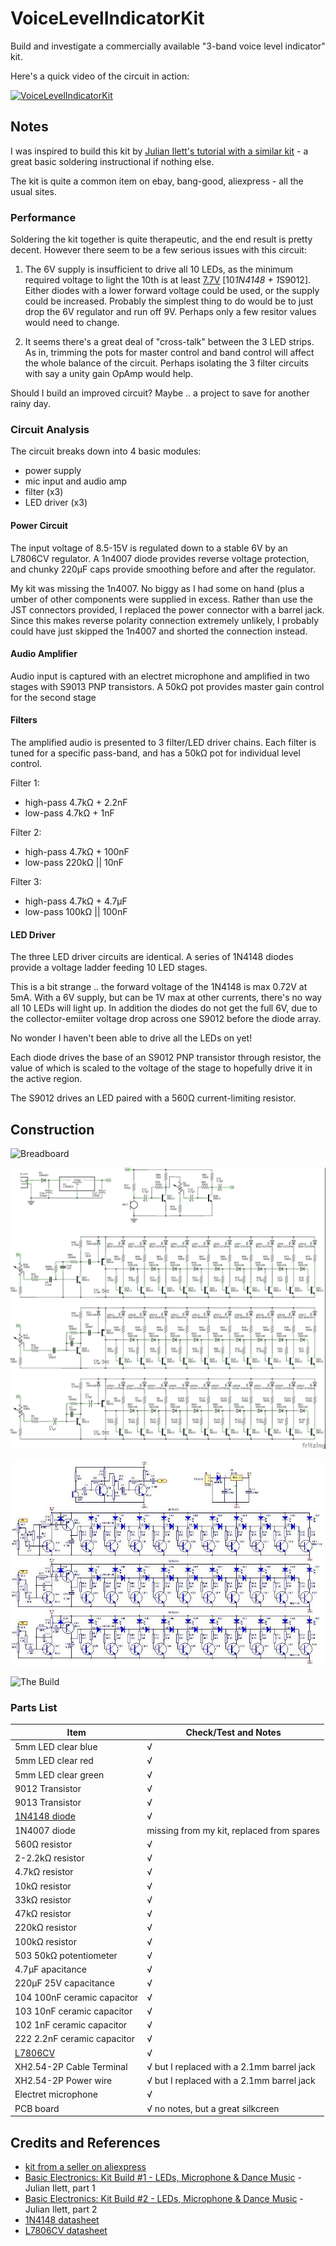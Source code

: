 # VoiceLevelIndicatorKit

Build and investigate a commercially available "3-band voice level indicator" kit.

Here's a quick video of the circuit in action:

[![VoiceLevelIndicatorKit](http://img.youtube.com/vi/-1j9zobBfh4/0.jpg)](http://www.youtube.com/watch?v=-1j9zobBfh4)

## Notes

I was inspired to build this kit by [Julian Ilett's tutorial with a similar kit](https://youtu.be/07xyD7pLdmw) -
a great basic soldering instructional if nothing else.

The kit is quite a common item on ebay, bang-good, aliexpress - all the usual sites.

### Performance

Soldering the kit together is quite therapeutic, and the end result is pretty decent. However there seem to be a few serious issues with this circuit:

1. The 6V supply is insufficient to drive all 10 LEDs, as the minimum required voltage to light the 10th is at least [7.7V](http://www.wolframalpha.com/input/?i=11*0.7V) [10*1N4148 + 1*S9012]. Either diodes with a lower forward voltage could be used, or the supply could be increased.
Probably the simplest thing to do would be to just drop the 6V regulator and run off 9V. Perhaps only a few resitor values would need to change.

2. It seems there's a great deal of "cross-talk" between the 3 LED strips. As in, trimming the pots for master control and band control
will affect the whole balance of the circuit. Perhaps isolating the 3 filter circuits with say a unity gain OpAmp would help.

Should I build an improved circuit? Maybe .. a project to save for another rainy day.

### Circuit Analysis

The circuit breaks down into 4 basic modules:
* power supply
* mic input and audio amp
* filter (x3)
* LED driver (x3)

#### Power Circuit
The input voltage of 8.5-15V is regulated down to a stable 6V by an L7806CV regulator.
A 1n4007 diode provides reverse voltage protection, and chunky 220µF caps provide smoothing before and after the regulator.

My kit was missing the 1n4007. No biggy as I had some on hand (plus a umber of other components were supplied in excess.
Rather than use the JST connectors provided, I replaced the power connector with a barrel jack.
Since this makes reverse polarity connection extremely unlikely, I probably could have just skipped the 1n4007 and shorted the connection instead.

#### Audio Amplifier
Audio input is captured with an electret microphone and amplified in two stages with S9013 PNP transistors.
A 50kΩ pot provides master gain control for the second stage

#### Filters
The amplified audio is presented to 3 filter/LED driver chains.
Each filter is tuned for a specific pass-band, and has a 50kΩ pot for individual level control.

Filter 1:
* high-pass 4.7kΩ + 2.2nF
* low-pass 4.7kΩ + 1nF

Filter 2:
* high-pass 4.7kΩ + 100nF
* low-pass 220kΩ || 10nF

Filter 3:
* high-pass 4.7kΩ + 4.7µF
* low-pass 100kΩ || 100nF

#### LED Driver
The three LED driver circuits are identical.
A series of 1N4148 diodes provide a voltage ladder feeding 10 LED stages.

This is a bit strange .. the forward voltage of the 1N4148 is max 0.72V at 5mA. With a 6V supply, but can be 1V max at other currents, there's no way all 10 LEDs will light up. In addition the diodes do not get the full 6V, due to the collector-emiiter voltage drop across one S9012 before the diode array.

No wonder I haven't been able to drive all the LEDs on yet!

Each diode drives the base of an S9012 PNP transistor through resistor, the value of which is scaled to the voltage of the stage to
hopefully drive it in the active region.

The S9012 drives an LED paired with a 560Ω current-limiting resistor.

## Construction

![Breadboard](./assets/VoiceLevelIndicatorKit_bb.jpg?raw=true)

![The Schematic](./assets/VoiceLevelIndicatorKit_schematic.jpg?raw=true)

![Vendor Schematic](./assets/vendor_schematic.jpg?raw=true)

![The Build](./assets/VoiceLevelIndicatorKit_build.jpg?raw=true)

### Parts List

| Item                        | Check/Test and Notes |
|-----------------------------|---|
| 5mm LED clear blue          | √ |
| 5mm LED clear red           | √ |
| 5mm LED clear green         | √ |
| 9012 Transistor             | √ |
| 9013 Transistor             | √ |
| [1N4148 diode](http://www.futurlec.com/Diodes/1N4148.shtml) | √ |
| 1N4007 diode                | missing from my kit, replaced from spares |
| 560Ω resistor               | √ |
| 2-2.2kΩ resistor            | √ |
| 4.7kΩ resistor              | √ |
| 10kΩ resistor               | √ |
| 33kΩ resistor               | √ |
| 47kΩ resistor               | √ |
| 220kΩ resistor              | √ |
| 100kΩ resistor              | √ |
| 503 50kΩ potentiometer      | √ |
| 4.7µF apacitance            | √ |
| 220µF 25V capacitance       | √ |
| 104 100nF ceramic capacitor | √ |
| 103 10nF ceramic capacitor  | √ |
| 102 1nF ceramic capacitor   | √ |
| 222 2.2nF ceramic capacitor | √ |
| [L7806CV](http://www.alldatasheet.com/datasheet-pdf/pdf/22636/STMICROELECTRONICS/L7806CV.html) | √ |
| XH2.54-2P Cable Terminal    | √ but I replaced with a 2.1mm barrel jack |
| XH2.54-2P Power wire        | √ but I replaced with a 2.1mm barrel jack |
| Electret microphone         | √ |
| PCB board                   | √ no notes, but a great silkcreen|


## Credits and References
* [kit from a seller on aliexpress](http://www.aliexpress.com/item/1Pcs-New-9-15V-Voice-Control-Level-Indicating-Voice-Indicator-Module-DIY-Kits/32351752901.html)
* [Basic Electronics: Kit Build #1 - LEDs, Microphone & Dance Music](https://youtu.be/07xyD7pLdmw) - Julian Ilett, part 1
* [Basic Electronics: Kit Build #2 - LEDs, Microphone & Dance Music](https://youtu.be/e6vDDMiYOU4) - Julian Ilett, part 2
* [1N4148 datasheet](http://www.futurlec.com/Diodes/1N4148.shtml)
* [L7806CV datasheet](http://www.alldatasheet.com/datasheet-pdf/pdf/22636/STMICROELECTRONICS/L7806CV.html)
